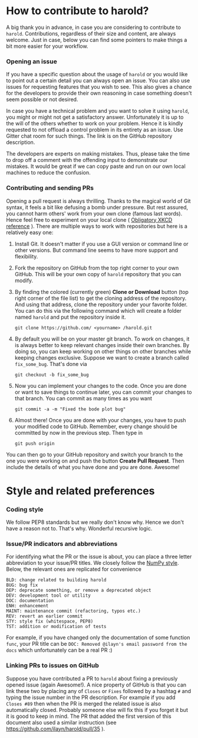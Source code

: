 # How to contribute to harold?

A big thank you in advance, in case you are considering to contribute to `harold`. Contributions, regardless of their size and content, are always welcome. Just in case, below you can find some pointers to make things a bit more easier for your workflow.

### Opening an issue

If you have a specific question about the usage of `harold` or you would like to point out a certain detail you can always open an issue. You can also use issues for requesting features that you wish to see. This also gives a chance for the developers to provide their own reasoning in case something doesn't seem possible or not desired.

In case you have a technical problem and you want to solve it using `harold`, you might or might not get a satisfactory answer. Unfortunately it is up to the will of the others whether to work on your problem. Hence it is kindly requested to not offload a control problem in its entirety as an issue. Use Gitter chat room for such things. The link is on the GitHub repository description.

The developers are experts on making mistakes. Thus, please take the time to drop off a comment with the offending input to demonstrate our mistakes. It would be great if we can copy paste and run on our own local machines to reduce the confusion.

### Contributing and sending PRs

Opening a pull request is always thrilling. Thanks to the magical world of Git syntax, it feels a bit like defusing a bomb under pressure. But rest assured, you cannot harm others' work from your own clone (famous last words). Hence feel free to experiment on your local clone ( [Obligatory XKCD reference](https://xkcd.com/1597/) ). There are multiple ways to work with repositories but here is a relatively easy one:

  1. Install Git. It doesn't matter if you use a GUI version or command line or other versions. But command line seems to have more support and flexibility.
  2. Fork the repository on GitHub from the top right corner to your own GitHub. This will be your own copy of `harold` repository that you can modify.
  
  2. By finding the colored (currently green) **Clone or Download** button (top right corner of the file list) to get the cloning address of the repository. And using that address, clone the repository under your favorite folder. You can do this via the following command which will create a folder named `harold` and put the repository inside it.
  
        ```
        git clone https://github.com/ <yourname> /harold.git
        ```
  3. By default you will be on your master git branch. To work on changes, it is always better to keep relevant changes inside their own branches. By doing so, you can keep working on other things on other branches while keeping changes exclusive. Suppose we want to create a branch called `fix_some_bug`. That's done via

        ```
        git checkout -b fix_some_bug
        ```

  4. Now you can implement your changes to the code. Once you are done or want to save things to continue later, you can commit your changes to that branch. You can commit as many times as you want

        ```
        git commit -a -m "Fixed the bode plot bug"
        ```

  5. Almost there! Once you are done with your changes, you have to push your modified code to GitHub. Remember, every change should be committed by now in the previous step. Then type in

        ```
        git push origin
        ```

You can then go to your GitHub repository and switch your branch to the one you were working on and push the button **Create Pull Request**. Then include the details of what you have done and you are done. Awesome!

# Style and related preferences

### Coding style

We follow PEP8 standards but we really don't know why. Hence we don't have a reason not to. That's why. Wonderful recursive logic.

### Issue/PR indicators and abbreviations

For identifying what the PR or the issue is about, you can place a three letter abbreviation to your issue/PR titles. We closely follow the [NumPy style](http://docs.scipy.org/doc/numpy/dev/gitwash/development_workflow.html). Below, the relevant ones are replicated for convenience

```
BLD: change related to building harold
BUG: bug fix
DEP: deprecate something, or remove a deprecated object
DEV: development tool or utility
DOC: documentation
ENH: enhancement
MAINT: maintenance commit (refactoring, typos etc.)
REV: revert an earlier commit
STY: style fix (whitespace, PEP8)
TST: addition or modification of tests
```

For example, if you have changed only the documentation of some function `func`, your PR title can be `DOC: Removed @ilayn's email password from the docs` which unfortunately can be a real PR :)

### Linking PRs to issues on GitHub

Suppose you have contributed a PR to `harold` about fixing a previously opened issue (again Awesome!).  A nice property of GitHub is that you can link these two by placing any of `Closes` or `Fixes` followed by a hashtag `#` and typing the issue number in the PR description. For example if you add `Closes #89` then when the PR is merged the related issue is also automatically closed. Probably someone else will fix this if you forget it but it is good to keep in mind. The PR that added the first version of this document also used a similar instruction (see https://github.com/ilayn/harold/pull/35 ).

